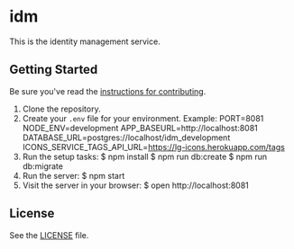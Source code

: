 # idm

This is the identity management service.

## Getting Started

Be sure you've read the [instructions for contributing](./CONTRIBUTING.md).

1. Clone the repository.
2. Create your `.env` file for your environment. Example:
        PORT=8081
        NODE_ENV=development
        APP_BASEURL=http://localhost:8081
        DATABASE_URL=postgres://localhost/idm_development
        ICONS_SERVICE_TAGS_API_URL=https://lg-icons.herokuapp.com/tags
3. Run the setup tasks:
        $ npm install
        $ npm run db:create
        $ npm run db:migrate
4. Run the server:
        $ npm start
5. Visit the server in your browser:
        $ open http://localhost:8081


## License

See the [LICENSE](./LICENSE) file.
